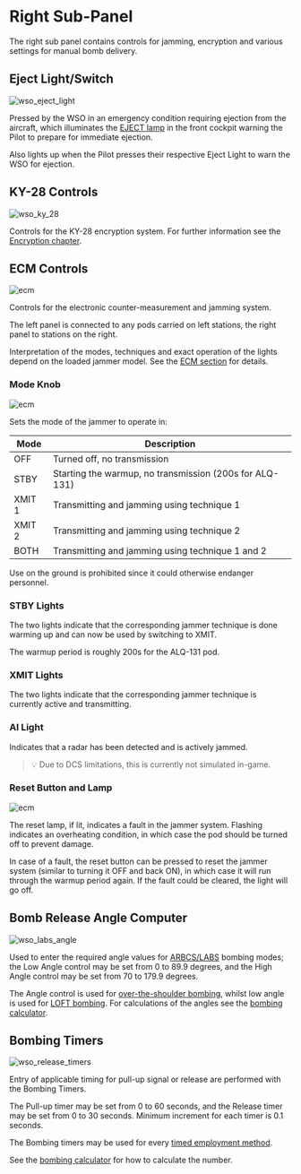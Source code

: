 # Right Sub-Panel

The right sub panel contains controls for jamming, encryption and
various settings for manual bomb delivery.

## Eject Light/Switch

![wso_eject_light](../../img/wso_eject_light.jpg)

Pressed by the WSO in an emergency condition requiring ejection from the
aircraft, which illuminates the [EJECT lamp](../../systems/emergency.md#eject-light) in the front
cockpit warning the Pilot to prepare for immediate ejection.

Also lights up when the Pilot presses their respective Eject Light to warn the
WSO for ejection.

## KY-28 Controls

![wso_ky_28](../../img/wso_ky_28.jpg)

Controls for the KY-28 encryption system. For further information see
the [Encryption chapter](../../systems/nav_com/encryption.md).

## ECM Controls

![ecm](../../img/ecm.jpg)

Controls for the electronic counter-measurement and jamming system.

The left panel is connected to any pods carried on left stations, the right panel
to stations on the right.

Interpretation of the modes, techniques and exact operation of the lights
depend on the loaded jammer model. See the [ECM section](../../systems/defensive_systems/ecm.md)
for details.

### Mode Knob

![ecm](../../img/wso_ecm_mode_knob.jpg)

Sets the mode of the jammer to operate in:

| Mode   | Description                                             |
|--------|---------------------------------------------------------|
| OFF    | Turned off, no transmission                             |
| STBY   | Starting the warmup, no transmission (200s for ALQ-131) |
| XMIT 1 | Transmitting and jamming using technique 1              |
| XMIT 2 | Transmitting and jamming using technique 2              |
| BOTH   | Transmitting and jamming using technique 1 and 2        |

Use on the ground is prohibited since it could otherwise endanger personnel.

### STBY Lights

The two lights indicate that the corresponding jammer technique is
done warming up and can now be used by switching to XMIT.

The warmup period is roughly 200s for the ALQ-131 pod.

### XMIT Lights

The two lights indicate that the corresponding jammer technique is
currently active and transmitting.

### AI Light

Indicates that a radar has been detected and is actively jammed.

> 💡 Due to DCS limitations, this is currently not simulated in-game.

### Reset Button and Lamp

![ecm](../../img/wso_ecm_reset.jpg)

The reset lamp, if lit, indicates a fault in the jammer system.
Flashing indicates an overheating condition, in which case the pod
should be turned off to prevent damage.

In case of a fault, the reset button can be pressed to reset the
jammer system (similar to turning it OFF and back ON), in which case it will
run through the warmup period again. If the fault could be cleared, the light will go off.

## Bomb Release Angle Computer

![wso_labs_angle](../../img/wso_bomb_release_angle.jpg)

Used to enter the required angle values for [ARBCS/LABS](../../systems/weapon_systems/arbcs.md)
bombing modes; the Low Angle control may be set from 0 to 89.9 degrees, and the High Angle control
may be set from 70 to 179.9 degrees.

The Angle control is used
for [over-the-shoulder bombing,](../../stores/air_to_ground/bombs/employment.md#instantaneous-over-the-shoulder---inst-os)
whilst low angle is used for [LOFT bombing](../../stores/air_to_ground/bombs/employment.md#loft).
For calculations of the angles see the [bombing calculator](../../dcs/bombing_computer.md).

## Bombing Timers

![wso_release_timers](../../img/wso_bombing_timers.jpg)

Entry of applicable timing for pull-up signal or release are performed with the
Bombing Timers.

The Pull-up timer may be set from 0 to 60 seconds, and the
Release timer may be set from 0 to 30 seconds. Minimum increment for each timer
is 0.1 seconds.

The Bombing timers may be used for every
[timed employment method](../../stores/air_to_ground/bombs/employment.md).

See the [bombing calculator](../../dcs/bombing_computer.md) for how to calculate the number.
